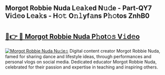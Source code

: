 ## Morgot Robbie Nuda L𝚎a𝚔ed N𝚞𝚍e - Part-QY7 Vi𝚍𝚎o L𝚎a𝚔s - H𝚘𝚝 O𝚗𝚕yf𝚊ns P𝚑𝚘tos ZnhB0

# <h2><a href="http://kfbpfb.oniu.top/?m=Morgot+Robbie+Nuda">🔗👉 🔴 Morgot Robbie Nuda P𝚑ot𝚘𝚜 V𝚒d𝚎o</a></h2>

[![Morgot Robbie Nuda Nu𝚍e𝚜](https://i.imgur.com/0qMVB7G.gif)](http://kfbpfb.oniu.top/?m=Morgot+Robbie+Nuda)
Digital content creator Morgot Robbie Nuda, famed for sharing dance and lifestyle ideas, through performances and personal vlogs on social media. Dedicated educator Morgot Robbie Nuda, celebrated for their passion and expertise in teaching and inspiring others.  

